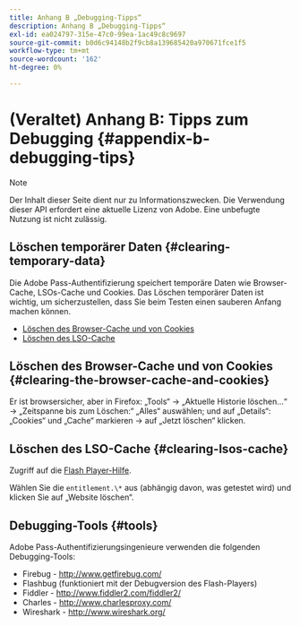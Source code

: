 ```yaml
---
title: Anhang B „Debugging-Tipps“
description: Anhang B „Debugging-Tipps“
exl-id: ea024797-315e-47c0-99ea-1ac49c8c9697
source-git-commit: b0d6c94148b2f9cb8a139685420a970671fce1f5
workflow-type: tm+mt
source-wordcount: '162'
ht-degree: 0%

---
```


# (Veraltet) Anhang B: Tipps zum Debugging {#appendix-b-debugging-tips}

>[!NOTE]
>
>Der Inhalt dieser Seite dient nur zu Informationszwecken. Die Verwendung dieser API erfordert eine aktuelle Lizenz von Adobe. Eine unbefugte Nutzung ist nicht zulässig.


## Löschen temporärer Daten {#clearing-temporary-data}

Die Adobe Pass-Authentifizierung speichert temporäre Daten wie Browser-Cache, LSOs-Cache und Cookies. Das Löschen temporärer Daten ist wichtig, um sicherzustellen, dass Sie beim Testen einen sauberen Anfang machen können.

- [Löschen des Browser-Cache und von Cookies](#clearing-the-browser-cache-and-cookies)
- [Löschen des LSO-Cache](#clearing-lsos-cache)


## Löschen des Browser-Cache und von Cookies {#clearing-the-browser-cache-and-cookies}

Er ist browsersicher, aber in Firefox: „Tools“ -\> „Aktuelle Historie löschen…“ -\> „Zeitspanne bis zum Löschen:“ „Alles“ auswählen; und auf „Details“: „Cookies“ und „Cache“ markieren -\> auf „Jetzt löschen“ klicken.


## Löschen des LSO-Cache {#clearing-lsos-cache}

Zugriff auf die [Flash Player-Hilfe](http://www.macromedia.com/support/documentation/en/flashplayer/help/settings_manager07.html).

Wählen Sie die ```entitlement.\*``` aus (abhängig davon, was getestet wird) und klicken Sie auf „Website löschen“.


## Debugging-Tools {#tools}

Adobe Pass-Authentifizierungsingenieure verwenden die folgenden Debugging-Tools:

- Firebug - <http://www.getfirebug.com/>
- Flashbug (funktioniert mit der Debugversion des Flash-Players)
- Fiddler - <http://www.fiddler2.com/fiddler2/>
- Charles - <http://www.charlesproxy.com/>
- Wireshark - <http://www.wireshark.org/>


<!--
## Related Information

- [Programmer Integration Guide](/help/authentication/programmer-integration-guide-overview.md)

- [Using Charles Proxy (Tech Note)](https://tve.zendesk.com/hc/en-us/articles/204962849-Using-Charles-Proxy)
-->
